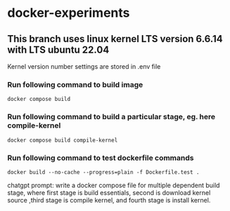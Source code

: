 # docker-experiments

## This branch uses linux kernel LTS version 6.6.14 with LTS ubuntu 22.04

Kernel version number settings are stored in .env file

### Run following command to build image

```
docker compose build
```

### Run following command to build a particular stage, eg. here compile-kernel

```
docker compose build compile-kernel
```

### Run following command to test dockerfile commands

```
docker build --no-cache --progress=plain -f Dockerfile.test .
```

chatgpt prompt:
write a docker compose file for multiple dependent build stage, where first stage is build essentials, second is download kernel source ,third stage is compile kernel, and fourth stage is install kernel.
